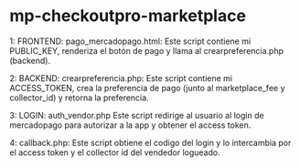 # mp-checkoutpro-marketplace

1: 
FRONTEND: pago_mercadopago.html:
Este script contiene mi PUBLIC_KEY, renderiza el botón de pago y llama al crearpreferencia.php (backend).

2:
BACKEND: crearpreferencia.php:
Este script contiene mi ACCESS_TOKEN, crea la preferencia de pago (junto al marketplace_fee y collector_id) y retorna la preferencia.

3:
LOGIN: auth_vendor.php
Este script redirige al usuario al login de mercadopago para autorizar a la app y obtener el access token.

4:
callback.php:
Este script obtiene el codigo del login y lo intercambia por el access token y el collector id del vendedor logueado.
